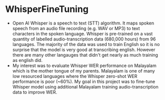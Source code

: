 # WhisperFineTuning

- Open AI Whisper is a speech to text (STT) algorithm. It maps spoken speech from an audio file recording (e.g. WAV or MP3) to text characters in the spoken language. Whisper is pre-trained on a vast quantity of labelled audio-transcription data (680,000 hours) from 96 languages. The majority of the data was used to train English so it is no surprise that the model is very good at transcribing english. However there are many other langauges that didn't get nearly as much training as english did.
- My interest was to evaluate Whisper WER performance on Malayalam which is the mother tongue of my parents. Malayalam is one of many low resourced languages  where the Whisper zero-shot WER performance is poor (~60%). My goal in this project was to fine-tune Whisper model using additional Malayalam training audio-transcription data to improve WER.
